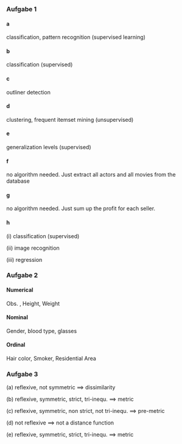 ### Aufgabe 1

#### a
classification, pattern recognition (supervised learning)
#### b
classification (supervised)
#### c
outliner detection
#### d
clustering, frequent itemset mining (unsupervised)
#### e
generalization levels (supervised)
#### f
no algorithm needed. Just extract all actors and all movies from the database
#### g
no algorithm needed. Just sum up the profit for each seller.
#### h
(i) classification (supervised)

(ii) image recognition

(iii) regression

### Aufgabe 2
#### Numerical
Obs. , Height, Weight
#### Nominal
Gender, blood type, glasses
#### Ordinal
Hair color, Smoker, Residential Area

### Aufgabe 3

(a) reflexive, not symmetric ==> dissimilarity

(b) reflexive, symmetric, strict, tri-inequ. ==> metric

(c) reflexive, symmetric, non strict, not tri-inequ. ==> pre-metric

(d) not reflexive ==> not a distance function

(e) reflexive, symmetric, strict, tri-inequ. ==> metric
